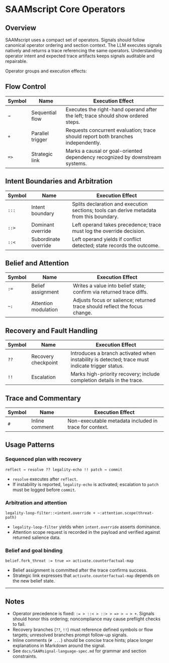 # SAAMscript Core Operators

## Overview

SAAMscript uses a compact set of operators. Signals should follow canonical operator ordering and section context. The LLM executes signals natively and returns a trace referencing the same operators. Understanding operator intent and expected trace artifacts keeps signals auditable and repairable.

Operator groups and execution effects:

## Flow Control

| Symbol | Name             | Execution Effect                                                                 |
|--------|------------------|-----------------------------------------------------------------------------------|
| `→`    | Sequential flow  | Executes the right-hand operand after the left; trace should show ordered steps. |
| `+`    | Parallel trigger | Requests concurrent evaluation; trace should report both branches independently. |
| `=>`   | Strategic link   | Marks a causal or goal-oriented dependency recognized by downstream systems.     |

## Intent Boundaries and Arbitration

| Symbol | Name                 | Execution Effect                                                                 |
|--------|----------------------|-----------------------------------------------------------------------------------|
| `:::`  | Intent boundary      | Splits declaration and execution sections; tools can derive metadata from this boundary.|
| `::>`  | Dominant override    | Left operand takes precedence; trace must log the override decision.             |
| `::<`  | Subordinate override | Left operand yields if conflict detected; state records the outcome.             |

## Belief and Attention

| Symbol | Name                | Execution Effect                                                                |
|--------|---------------------|----------------------------------------------------------------------------------|
| `:=`   | Belief assignment   | Writes a value into belief state; confirm via returned trace diffs.              |
| `~:`   | Attention modulation| Adjusts focus or salience; returned trace should reflect the focus change.      |

## Recovery and Fault Handling

| Symbol | Name                | Execution Effect                                                                                   |
|--------|---------------------|-----------------------------------------------------------------------------------------------------|
| `??`   | Recovery checkpoint | Introduces a branch activated when instability is detected; trace must indicate trigger status.    |
| `!!`   | Escalation          | Marks high-priority recovery; include completion details in the trace.           |

## Trace and Commentary

| Symbol | Name             | Execution Effect                                                        |
|--------|------------------|-------------------------------------------------------------------------|
| `#`    | Inline comment   | Non-executable metadata included in trace for context.                |


## Usage Patterns

### Sequenced plan with recovery
```saam
reflect → resolve ?? legality-echo !! patch → commit
```
- `resolve` executes after `reflect`.
- If instability is reported, `legality-echo` is activated; escalation to `patch` must be logged before `commit`.

### Arbitration and attention
```saam
legality-loop-filter::<intent.override + ~:attention.scope(threat-path)
```
- `legality-loop-filter` yields when `intent.override` asserts dominance.
- Attention scope request is recorded in the payload and verified against returned salience data.

### Belief and goal binding
```saam
belief.fork_threat := true => activate.counterfactual-map
```
- Belief assignment is committed after the trace confirms success.
- Strategic link expresses that `activate.counterfactual-map` depends on the new belief state.

---

## Notes

- Operator precedence is fixed: `:= > ::< > ::> > => > → > +`. Signals should honor this ordering; noncompliance may cause preflight checks to fail.
- Recovery branches (`??`, `!!`) must reference defined symbols or flow targets; unresolved branches prompt follow-up signals.
- Inline comments (`# ...`) should be concise trace hints; place longer explanations in Markdown around the signal.
- See `docs/SAAMsignal-language-spec.md` for grammar and section constraints.
